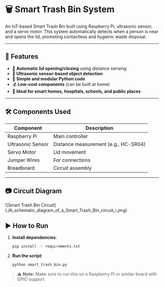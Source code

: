 # 🗑️ Smart Trash Bin System

An IoT-based Smart Trash Bin built using Raspberry Pi, ultrasonic sensor, and a servo motor. This system automatically detects when a person is near and opens the lid, promoting contactless and hygienic waste disposal.

---

## 🚀 Features

- 🤖 **Automatic lid opening/closing** using distance sensing  
- 📡 **Ultrasonic sensor-based object detection**  
- 🧠 **Simple and modular Python code**  
- 💰 **Low-cost components** (can be built at home)  
- 🏥 **Ideal for smart homes, hospitals, schools, and public places**  

---

## 🛠️ Components Used

| Component         | Description                              |
|------------------|------------------------------------------|
| Raspberry Pi      | Main controller                          |
| Ultrasonic Sensor | Distance measurement (e.g., HC-SR04)     |
| Servo Motor       | Lid movement                             |
| Jumper Wires      | For connections                          |
| Breadboard        | Circuit assembly                         |

---

## 📷 Circuit Diagram

![Smart Trash Bin Circuit] 
(./A_schematic_diagram_of_a_Smart_Trash_Bin_circuit_i.png)



## ▶️ How to Run

1. **Install dependencies**:
   ```bash
   pip install -r requirements.txt
   ```

2. **Run the script**:
   ```bash
   python smart_trash_bin.py
   ```

> ⚠️ **Note:** Make sure to run this on a Raspberry Pi or similar board with GPIO support.


